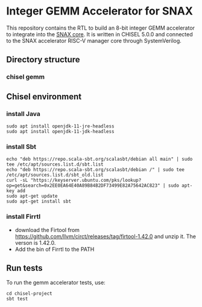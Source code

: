 # Integer GEMM Accelerator for SNAX
This repository contains the RTL to build an 8-bit integer GEMM accelerator 
to integrate into the [SNAX core](https://github.com/KULeuven-micas/snitch_cluster). 
It is written in CHISEL 5.0.0 and connected to the SNAX accelerator RISC-V manager core through SystemVerilog. 

## Directory structure
### chisel gemm

## Chisel environment
### install Java
```
sudo apt install openjdk-11-jre-headless
sudo apt install openjdk-11-jdk-headless
```

### install Sbt
```
echo "deb https://repo.scala-sbt.org/scalasbt/debian all main" | sudo tee /etc/apt/sources.list.d/sbt.list
echo "deb https://repo.scala-sbt.org/scalasbt/debian /" | sudo tee /etc/apt/sources.list.d/sbt_old.list
curl -sL "https://keyserver.ubuntu.com/pks/lookup?op=get&search=0x2EE0EA64E40A89B84B2DF73499E82A75642AC823" | sudo apt-key add
sudo apt-get update
sudo apt-get install sbt
```

### install Firrtl
* download the Firtool from https://github.com/llvm/circt/releases/tag/firtool-1.42.0 and unzip it. The verson is 1.42.0.
* Add the bin of Firrtl to the PATH

## Run tests
To run the gemm accelerator tests, use:
```
cd chisel-project
sbt test
``` 
